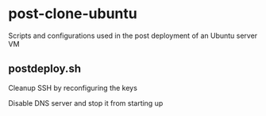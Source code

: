 # post-clone-ubuntu
Scripts and configurations used in the post deployment of an Ubuntu server VM

## postdeploy.sh
Cleanup SSH by reconfiguring the keys

Disable DNS server and stop it from starting up
